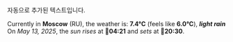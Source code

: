 
자동으로 추가된 텍스트입니다.

<!--START_SECTION:weather:moscow-->
Currently in **Moscow** (RU), the weather is: **7.4°C** (feels like **6.0°C**), ***light rain***<br/>
On *May 13, 2025*, the *sun rises* at 🌅**04:21** and *sets* at 🌇**20:30**.
<!--END_SECTION:weather-->

